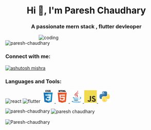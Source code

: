 <h1 align="center">Hi 👋, I'm Paresh Chaudhary</h1>
<h3 align="center">A passionate mern stack , flutter devleoper </h3>

<img align="right" alt="coding" width="400" src="https://user-images.githubusercontent.com/55389276/140866485-8fb1c876-9a8f-4d6a-98dc-08c4981eaf70.gif">

<p align="left"> <img src="https://komarev.com/ghpvc/?username=paresh-chaudhary&label=Profile%20views&color=0e75b6&style=flat" alt="paresh-chaudhary" /> </p>





<h3 align="left">Connect with me:</h3>
<p align="left">
<a href="https://www.linkedin.com/in/paresh-chaudhary-90b68224b/" target="blank"><img align="center" src="https://raw.githubusercontent.com/rahuldkjain/github-profile-readme-generator/master/src/images/icons/Social/linked-in-alt.svg" alt="ashutosh mishra" height="30" width="40" /></a>

<h3 align="left">Languages and Tools:</h3>
<p align="left"><img  width="40" height="40" src="https://miro.medium.com/v2/resize:fit:828/format:webp/1*y6C4nSvy2Woe0m7bWEn4BA.png" alt="react"/> <img  width="40" height="40" src="https://web-strapi.mrmilu.com/uploads/flutter_logo_470e9f7491.png" alt="flutter"/>  <a href="https://www.w3schools.com/css/" target="_blank" rel="noreferrer"> <img src="https://raw.githubusercontent.com/devicons/devicon/master/icons/css3/css3-original-wordmark.svg" alt="css3" width="40" height="40"/> </a> <a href="https://www.w3.org/html/" target="_blank" rel="noreferrer"> <img src="https://raw.githubusercontent.com/devicons/devicon/master/icons/html5/html5-original-wordmark.svg" alt="html5" width="40" height="40"/> </a> <a href="https://www.java.com" target="_blank" rel="noreferrer"> <img src="https://raw.githubusercontent.com/devicons/devicon/master/icons/java/java-original.svg" alt="java" width="40" height="40"/> </a> <a href="https://developer.mozilla.org/en-US/docs/Web/JavaScript" target="_blank" rel="noreferrer"> <img src="https://raw.githubusercontent.com/devicons/devicon/master/icons/javascript/javascript-original.svg" alt="javascript" width="40" height="40"/> </a> <a href="https://www.mathworks.com/" target="_blank" rel="noreferrer"> </a> <a href="https://www.python.org" target="_blank" rel="noreferrer"> <img src="https://raw.githubusercontent.com/devicons/devicon/master/icons/python/python-original.svg" alt="python" width="40" height="40"/> </a> </p>


<p><img align="left" src="https://github-readme-stats.vercel.app/api/top-langs?username=Paresh2578&show_icons=true&locale=en&layout=compact" alt="paresh-chaudhary" /></p>

<p>&nbsp;<img align="center" src="https://github-readme-stats.vercel.app/api?username=Paresh2578&show_icons=true&locale=en" alt="paresh chaudhary" /></p>

<p><img align="center" src="https://github-readme-streak-stats.herokuapp.com/?user=Paresh2578&" alt="Paresh-chaudhary" /></p>
